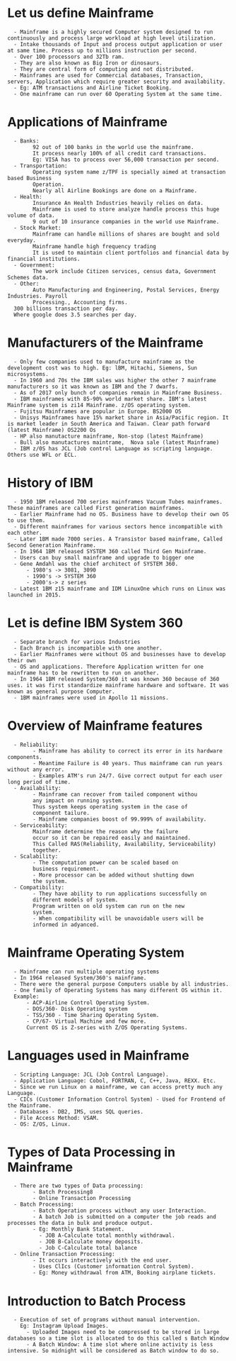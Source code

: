 # Let us define Mainframe
      - Mainframe is a highly secured Computer system designed to run continuously and process large workload at high level utilization.
      - Intake thousands of Input and process output application or user at same time. Process up to millions instruction per second.
      - Over 100 processors and 32Tb ram.
      - They are also known as Big Iron or dinosaurs.
      - They are central form of computing and not distributed.
      - Mainframes are used for Commercial databases, Transaction, servers, Application which require greater security and availability.
      - Eg: ATM transactions and Airline Ticket Booking.
      - One mainframe can run over 60 Operating System at the same time.

# Applications of Mainframe
      - Banks:
            92 out of 100 banks in the world use the mainframe.
            It process nearly 100% of all credit card transactions.
            Eg: VISA has to process over 56,000 transaction per second.
      - Transportation:
            Operating system name z/TPF is specially aimed at transaction based Business
            Operation.
            Nearly all Airline Bookings are done on a Mainframe.
      - Health:
            Insurance An Health Industries heavily relies on data.
            Mainframe is used to store analyze handle process this huge volume of data.
            9 out of 10 insurance companies in the world use Mainframe.
      - Stock Market:
            Mainframe can handle millions of shares are bought and sold everyday.
            Mainframe handle high frequency trading
            It is used to maintain client portfolios and financial data by financial institutions.
      - Government:
            The work include Citizen services, census data, Government Schemes data.
      - Other:
            Auto Manufacturing and Engineering, Postal Services, Energy Industries. Payroll
            Processing., Accounting firms.
      300 billions transaction per day.
      Where google does 3.5 searches per day.

# Manufacturers of the Mainframe
      - Only few companies used to manufacture mainframe as the development cost was to high. Eg: lBM, Hitachi, Siemens, Sun microsystems.
      - In 1960 and 70s the IBM sales was higher the other 7 mainframe manufacturers so it was known as IBM and the 7 dwarfs.
      - As of 2017 only bunch of companies remain in Mainframe Business.
      - IBM mainframes with 85-90% world market share. IBM's latest Mainframe system is zi14 Mainframe. z/OS operating system.
      - Fujitsu Mainframes are popular in Europe. BS2000 OS
      - Unisys Mainframes have 15% market share in Asia/Pacific region. It is market leader in South America and Taiwan. Clear path forward (latest Mainframe) OS2200 Os
      - HP also manutacture mainframe, Non-stop (latest Mainframe)
      - Bull also manutactures maintrame,  Nova sale (latest Mainframe)
      - IBM z/0S has JCL (Job control Language as scripting language. Others use WFL or ECL.

# History of IBM
      - 1950 1BM released 700 series mainframes Vacuum Tubes mainframes. These mainframes are called First generation mainframes.
      - Earlier Mainframe had no OS. Business have to develop their own OS to use them.
      - Different mainframes for various sectors hence incompatible with each other.
      - Later 1BM made 7000 series. A Transistor based mainframe, Called Second Generation Mainframe.
      - In 1964 1BM released SYSTEM 360 called Third Gen Mainframe.
      - Users can buy small mainframe and upgrade to bigger one
      - Gene Amdahl was the chief architect of SYSTEM 360.
          - 1980's -> 3081, 3090
          - 1990's -> SYSTEM 360
          - 2000's-> z series
      - Latest 1BM z15 mainframe and IDM LinuxOne which runs on Linux was launched in 2015.

# Let is define IBM System 360
      - Separate branch for various Industries
      - Each Branch is incompatible with one another.
      - Earlier Mainframes were without OS and businesses have to develop their own
      - OS and applications. Therefore Application written for one mainframe has to be rewritten to run on another.
      - In 1964 1BM released System/360 it was known 360 because of 360 uses. it was first standardize mainframe hardware and software. It was known as general purpose Computer.
      - 1BM mainframes were used in Apollo 11 missions.

# Overview of Mainframe features
      - Reliability:
            - Mainframe has ability to correct its error in its hardware components.
            - Meantime Failure is 40 years. Thus mainframe can run years without any error.
            - Examples ATM's run 24/7. Give correct output for each user long period of time.
      - Availability:
            - Mainframe can recover from tailed component withou
            any impact on running system.
            Thus system keeps operating system in the case of
            component tailure.
            - Mainframe companies boost of 99.999% of availability.
      - Serviceability:
            Mainframe determine the reason why the failure
            occur so it can be repaired easily and maintained.
            This Called RAS(Reliability, Availability, Serviceability)
            together.
      - Scalability:
            - The computation power can be scaled based on
            business requirement.
            - More processor can be added without shutting down
            the system.
      - Compatibility:
            - They have ability to run applications successfully on
            different models of system.
            Program written on old system can run on the new
            system.
            - When compatibility will be unavoidable users will be
            informed in adyanced.

      
# Mainframe Operating System
      - Mainframe can run multiple operating systems
      - In 1964 released System/360's mainframe.
      - There were the general purpose Computers usable by all industries.
      - One family of Operating Systems has many different OS within it.
      Example:
          - ACP-Airline Control Operating System.
          - DOS/360- Disk Operating system
          - TSS/360 - Time Sharing Operating System.
          - CP/67- Virtual Machine and few more.
          Current OS is Z-series with Z/OS Operating Systems.
          
# Languages used in Mainframe
      - Scripting Language: JCL (Job Control Language).
      - Application Language: Cobol, FORTRAN, C, C++, Java, REXX. Etc.
      - Since we run Linux on a mainframe, we can access pretty much any Language.
      - CICs (Customer Information Control System) - Used for Frontend of the Mainframe.
      - Databases - DB2, IMS, uses SQL queries.
      - File Access Method: VSAM.
      - OS: Z/OS, Linux.
      
# Types of Data Processing in Mainframe
      - There are two types of Data processing:
            - Batch Processing8
            - Online Transaction Processing
      - Batch Processing:
            - Batch Operation process without any user Interaction.
            - A batch Job is submitted on a computer the job reads and processes the data in bulk and produce output.
            - Eg: Monthly Bank Statement.
              - JOB A-Calculate total monthly withdrawal.
              - JOB B-Calculate money deposits.
              - Job C-Calculate total balance
      - Online Transaction Processing:
            - It occurs interactively with the end user.
            - Uses ClIcs (Customer information Control System).
            - Eg: Money withdrawal from ATM, Booking airplane tickets.
      
# Introduction to Batch Process
      - Execution of set of programs without manual intervention.
        Eg: Instagram Upload Images.
          - Uploaded Images need to be compressed to be stored in large databases so a time slot is allocated to do this called s Batch Window
          - A Batch Window: A time slot where online activity is less intensive. So midnight will be considered as Batch window to do so.
